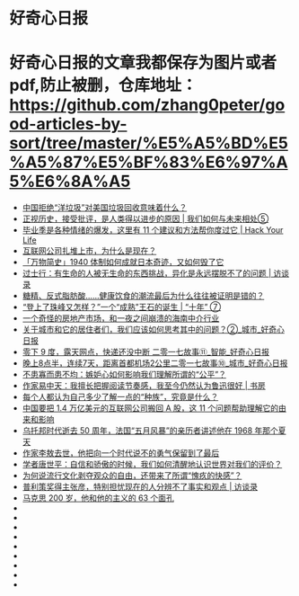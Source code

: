# 好奇心日报
# 好奇心日报的文章我都保存为图片或者pdf,防止被删，仓库地址：https://github.com/zhang0peter/good-articles-by-sort/tree/master/%E5%A5%BD%E5%A5%87%E5%BF%83%E6%97%A5%E6%8A%A5
*   [中国拒绝“洋垃圾”对美国垃圾回收意味着什么？](http://www.qdaily.com/articles/53795.html)
*   [正视历史，接受批评，是人类得以进步的原因 | 我们如何与未来相处⑤](http://www.qdaily.com/articles/52682.html)
*   [毕业季是各种情绪的爆发，这里有 11 个建议和方法帮你度过它 | Hack Your Life](http://www.qdaily.com/cards/53628.html)
*   [互联网公司扎堆上市，为什么是现在？](http://www.qdaily.com/articles/54764.html)
*   [「万物简史」1940 体制如何成就日本奇迹，又如何毁了它](http://www.qdaily.com/articles/54743.html)
*   [过士行：有生命的人被无生命的东西挑战，异化是永远摆脱不了的问题 | 访谈录](http://www.qdaily.com/articles/54894.html)
*   [糖精、反式脂肪酸……健康饮食的潮流最后为什么往往被证明是错的？](http://www.qdaily.com/articles/54700.html)
*   [“登上了珠峰又怎样？”一个“成熟”王石的诞生 | “十年” ⑦](http://www.qdaily.com/articles/54065.html)
*   [一个奇怪的房地产市场，和一夜之间崩溃的海南中介行业](http://www.qdaily.com/articles/55191.html)
*   [关于城市和它的居住者们，我们应该如何思考其中的问题？②_城市_好奇心日报](https://github.com/zhang0peter/good-articles-by-sort/blob/master/精选/关于城市和它的居住者们，我们应该如何思考其中的问题？②_城市_好奇心日报.pdf)
*   [零下 9 度，露天网点，快递还没中断   二零一七故事⑪_智能_好奇心日报](https://github.com/zhang0peter/good-articles-by-sort/blob/master/精选/零下9度，露天网点，快递还没中断二零一七故事⑪_智能_好奇心日报.pdf)
*   [晚上8点半，连续7天，距离首都机场2公里二零一七故事⑩_城市_好奇心日报](https://github.com/zhang0peter/good-articles-by-sort/blob/master/精选/晚上8点半，连续7天，距离首都机场2公里二零一七故事⑩_城市_好奇心日报.pdf)
*   [不患寡而患不均：嫉妒心如何影响我们理解所谓的“公平”？](http://www.qdaily.com/articles/53101.html)
*   [作家易中天：我擅长把握阅读节奏感，我至今仍然认为鲁迅很好 | 书房](http://www.qdaily.com/articles/52774.html)
*   [每个人都认为自己多少了解一点的“种族”，究竟是什么？](http://www.qdaily.com/articles/52702.html)
*   [中国要把 1.4 万亿美元的互联网公司搬回 A 股，这 11 个问题帮助理解它的由来和影响](http://www.qdaily.com/cards/51306.html)
*   [乌托邦时代逝去 50 周年，法国“五月风暴”的亲历者讲述他在 1968 年那个夏天](http://www.qdaily.com/articles/55521.html)
*   [作家李敖去世，他把向一个时代说不的勇气保留到了最后](http://www.qdaily.com/articles/51218.html?share_from=app)
*   [学者唐世平：自信和骄傲的时候，我们如何清醒地认识世界对我们的评价？](http://www.qdaily.com/articles/51345.html?share_from=app)
*   [为何说流行文化剥夺观众的自由，还带来了所谓“愧疚的快感”？](http://www.qdaily.com/articles/52330.html?share_from=app)
*   [普利策奖得主张彦，特别担忧现在的人分辨不了事实和观点 | 访谈录](http://www.qdaily.com/articles/51186.html?share_from=app)
*   [马克思 200 岁，他和他的主义的 63 个面孔](http://www.qdaily.com/articles/52865.html?share_from=app)
*   []()
*   []()
*   []()
*   []()
*   []()
*   []()
*   []()
*   []()
*   []()







